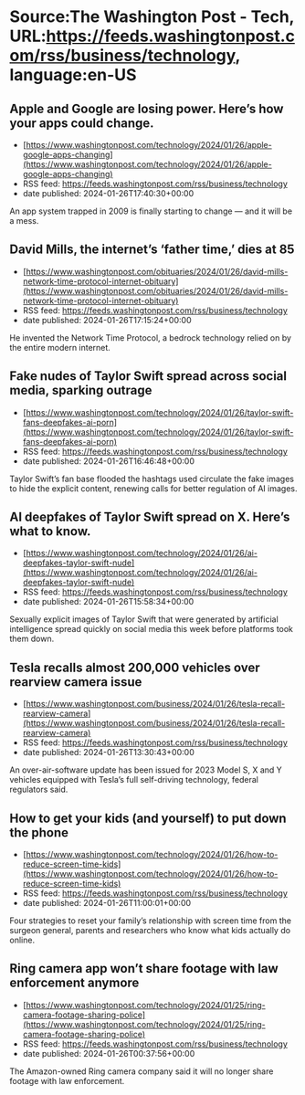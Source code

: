 # Source:The Washington Post - Tech, URL:https://feeds.washingtonpost.com/rss/business/technology, language:en-US

## Apple and Google are losing power. Here’s how your apps could change.
 - [https://www.washingtonpost.com/technology/2024/01/26/apple-google-apps-changing](https://www.washingtonpost.com/technology/2024/01/26/apple-google-apps-changing)
 - RSS feed: https://feeds.washingtonpost.com/rss/business/technology
 - date published: 2024-01-26T17:40:30+00:00

An app system trapped in 2009 is finally starting to change — and it will be a mess.

## David Mills, the internet’s ‘father time,’ dies at 85
 - [https://www.washingtonpost.com/obituaries/2024/01/26/david-mills-network-time-protocol-internet-obituary](https://www.washingtonpost.com/obituaries/2024/01/26/david-mills-network-time-protocol-internet-obituary)
 - RSS feed: https://feeds.washingtonpost.com/rss/business/technology
 - date published: 2024-01-26T17:15:24+00:00

He invented the Network Time Protocol, a bedrock technology relied on by the entire modern internet.

## Fake nudes of Taylor Swift spread across social media, sparking outrage
 - [https://www.washingtonpost.com/technology/2024/01/26/taylor-swift-fans-deepfakes-ai-porn](https://www.washingtonpost.com/technology/2024/01/26/taylor-swift-fans-deepfakes-ai-porn)
 - RSS feed: https://feeds.washingtonpost.com/rss/business/technology
 - date published: 2024-01-26T16:46:48+00:00

Taylor Swift’s fan base flooded the hashtags used circulate the fake images to hide the explicit content, renewing calls for better regulation of AI images.

## AI deepfakes of Taylor Swift spread on X. Here’s what to know.
 - [https://www.washingtonpost.com/technology/2024/01/26/ai-deepfakes-taylor-swift-nude](https://www.washingtonpost.com/technology/2024/01/26/ai-deepfakes-taylor-swift-nude)
 - RSS feed: https://feeds.washingtonpost.com/rss/business/technology
 - date published: 2024-01-26T15:58:34+00:00

Sexually explicit images of Taylor Swift that were generated by artificial intelligence spread quickly on social media this week before platforms took them down.

## Tesla recalls almost 200,000 vehicles over rearview camera issue
 - [https://www.washingtonpost.com/business/2024/01/26/tesla-recall-rearview-camera](https://www.washingtonpost.com/business/2024/01/26/tesla-recall-rearview-camera)
 - RSS feed: https://feeds.washingtonpost.com/rss/business/technology
 - date published: 2024-01-26T13:30:43+00:00

An over-air-software update has been issued for 2023 Model S, X and Y vehicles equipped with Tesla’s full self-driving technology, federal regulators said.

## How to get your kids (and yourself) to put down the phone
 - [https://www.washingtonpost.com/technology/2024/01/26/how-to-reduce-screen-time-kids](https://www.washingtonpost.com/technology/2024/01/26/how-to-reduce-screen-time-kids)
 - RSS feed: https://feeds.washingtonpost.com/rss/business/technology
 - date published: 2024-01-26T11:00:01+00:00

Four strategies to reset your family’s relationship with screen time from the surgeon general, parents and researchers who know what kids actually do online.

## Ring camera app won’t share footage with law enforcement anymore
 - [https://www.washingtonpost.com/technology/2024/01/25/ring-camera-footage-sharing-police](https://www.washingtonpost.com/technology/2024/01/25/ring-camera-footage-sharing-police)
 - RSS feed: https://feeds.washingtonpost.com/rss/business/technology
 - date published: 2024-01-26T00:37:56+00:00

The Amazon-owned Ring camera company said it will no longer share footage with law enforcement.

